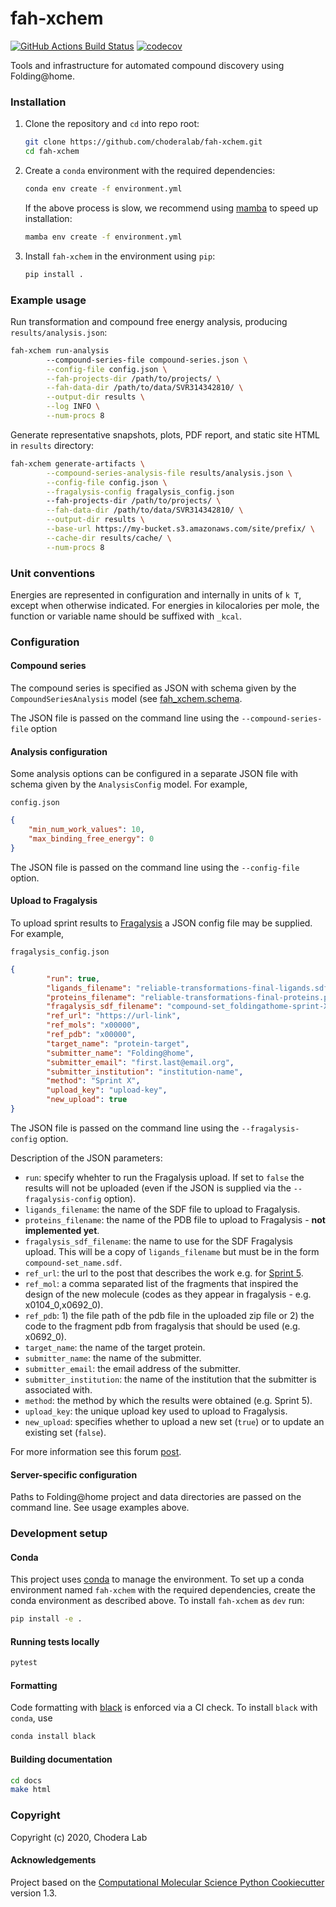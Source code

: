 fah-xchem
==============================
[//]: # (Badges)
[![GitHub Actions Build Status](https://github.com/choderalab/fah-xchem/workflows/CI/badge.svg)](https://github.com/choderalab/fah-xchem/actions?query=branch%3Amaster+workflow%3ACI)
[![codecov](https://codecov.io/gh/choderalab/fah-xchem/branch/master/graph/badge.svg)](https://codecov.io/gh/choderalab/fah-xchem/branch/master)

Tools and infrastructure for automated compound discovery using Folding@home.

### Installation

1. Clone the repository and `cd` into repo root:

    ``` sh
    git clone https://github.com/choderalab/fah-xchem.git
    cd fah-xchem
    ```

2. Create a `conda` environment with the required dependencies:

    ``` sh
    conda env create -f environment.yml
    ```

    If the above process is slow, we recommend using [mamba](https://github.com/mamba-org/mamba.git) to speed up installation:

    ```sh
    mamba env create -f environment.yml
    ```

3. Install `fah-xchem` in the environment using `pip`:

    ``` sh
    pip install .
    ```

### Example usage

Run transformation and compound free energy analysis, producing `results/analysis.json`:

``` sh
fah-xchem run-analysis
        --compound-series-file compound-series.json \
        --config-file config.json \
        --fah-projects-dir /path/to/projects/ \
        --fah-data-dir /path/to/data/SVR314342810/ \
        --output-dir results \
        --log INFO \
        --num-procs 8
```


Generate representative snapshots, plots, PDF report, and static site HTML in `results` directory:
``` sh
fah-xchem generate-artifacts \
        --compound-series-analysis-file results/analysis.json \
        --config-file config.json \
        --fragalysis-config fragalysis_config.json
        --fah-projects-dir /path/to/projects/ \
        --fah-data-dir /path/to/data/SVR314342810/ \
        --output-dir results \
        --base-url https://my-bucket.s3.amazonaws.com/site/prefix/ \
        --cache-dir results/cache/ \
        --num-procs 8
```

### Unit conventions

Energies are represented in configuration and internally in units of `k T`, except when otherwise indicated. For energies in kilocalories per mole, the function or variable name should be suffixed with `_kcal`.

### Configuration

#### Compound series
The compound series is specified as JSON with schema given by the `CompoundSeriesAnalysis` model (see [fah_xchem.schema](fah_xchem/schema.py).

The JSON file is passed on the command line using the `--compound-series-file` option

#### Analysis configuration
Some analysis options can be configured in a separate JSON file with schema given by the `AnalysisConfig` model. For example,

`config.json`
``` json
{
    "min_num_work_values": 10,
    "max_binding_free_energy": 0
}
```

The JSON file is passed on the command line using the `--config-file` option.

#### Upload to Fragalysis

To upload sprint results to [Fragalysis](https://fragalysis.diamond.ac.uk/viewer/react/landing) a JSON config file may be supplied. For example,

`fragalysis_config.json`
```json
{
        "run": true,
        "ligands_filename": "reliable-transformations-final-ligands.sdf",
        "proteins_filename": "reliable-transformations-final-proteins.pdb",
        "fragalysis_sdf_filename": "compound-set_foldingathome-sprint-X.sdf",
        "ref_url": "https://url-link",
        "ref_mols": "x00000",
        "ref_pdb": "x00000",
        "target_name": "protein-target",
        "submitter_name": "Folding@home",
        "submitter_email": "first.last@email.org",
        "submitter_institution": "institution-name",
        "method": "Sprint X",
        "upload_key": "upload-key",
        "new_upload": true 
}
```

The JSON file is passed on the command line using the `--fragalysis-config` option.

Description of the JSON parameters:

* `run`: specify whehter to run the Fragalysis upload. If set to `false` the results will not be uploaded (even if the JSON is supplied via the `--fragalysis-config` option).
* `ligands_filename`: the name of the SDF file to upload to Fragalysis.
* `proteins_filename`: the name of the PDB file to upload to Fragalysis - **not implemented yet**.
* `fragalysis_sdf_filename`: the name to use for the SDF Fragalysis upload. This will be a copy of `ligands_filename` but must be in the form `compound-set_name.sdf`.
* `ref_url`: the url to the post that describes the work e.g. for [Sprint 5](https://discuss.postera.ai/t/folding-home-sprint-5/2423).
* `ref_mol`: a comma separated list of the fragments that inspired the design of the new molecule (codes as they appear in fragalysis - e.g. x0104_0,x0692_0).
* `ref_pdb`: 1) the file path of the pdb file in the uploaded zip file or 2) the code to the fragment pdb from fragalysis that should be used (e.g. x0692_0).
* `target_name`: the name of the target protein.
* `submitter_name`: the name of the submitter.
* `submitter_email`: the email address of the submitter.
* `submitter_institution`: the name of the institution that the submitter is associated with.
* `method`: the method by which the results were obtained (e.g. Sprint 5).
* `upload_key`: the unique upload key used to upload to Fragalysis.
* `new_upload`: specifies whether to upload a new set (`true`) or to update an existing set (`false`).

For more information see this forum [post](https://discuss.postera.ai/t/providing-computed-poses-for-others-to-look-at/1155/8).

#### Server-specific configuration

Paths to Folding@home project and data directories are passed on the command line. See usage examples above.

### Development setup

#### Conda

This project uses [conda](https://github.com/conda/conda) to manage the environment. To set up a conda environment named `fah-xchem` with the required dependencies, create the conda environment as described above. To install `fah-xchem` as `dev` run:

```sh
pip install -e .
```

#### Running tests locally

``` sh
pytest
```

#### Formatting

Code formatting with [black](https://github.com/psf/black) is enforced via a CI check. To install `black` with `conda`, use

``` sh
conda install black
```

#### Building documentation

``` sh
cd docs
make html
```


### Copyright

Copyright (c) 2020, Chodera Lab


#### Acknowledgements

Project based on the
[Computational Molecular Science Python Cookiecutter](https://github.com/molssi/cookiecutter-cms) version 1.3.
